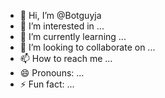 - 👋 Hi, I’m @Botguyja
- 👀 I’m interested in ...
- 🌱 I’m currently learning ...
- 💞️ I’m looking to collaborate on ...
- 📫 How to reach me ...
- 😄 Pronouns: ...
- ⚡ Fun fact: ...

<!---
Botguyja/Botguyja is a ✨ special ✨ repository because its `README.md` (this file) appears on your GitHub profile.
You can click the Preview link to take a look at your changes.
--->
